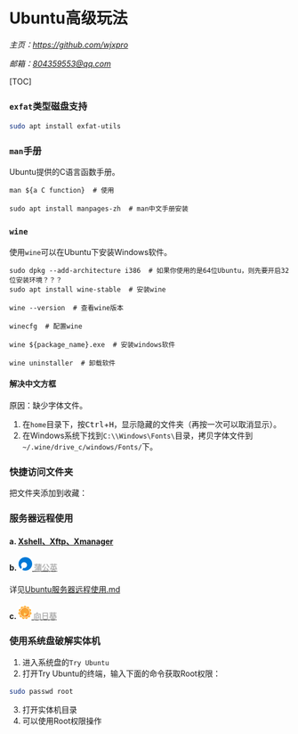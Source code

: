 # **Ubuntu高级玩法**
*主页：https://github.com/wjxpro*

*邮箱：804359553@qq.com*

[TOC]

### `exfat`类型磁盘支持
```bash
sudo apt install exfat-utils
```

### `man`手册
Ubuntu提供的C语言函数手册。
```shell
man ${a C function}  # 使用

sudo apt install manpages-zh  # man中文手册安装
```

### `wine`
使用`wine`可以在Ubuntu下安装Windows软件。
```shell
sudo dpkg --add-architecture i386  # 如果你使用的是64位Ubuntu，则先要开启32位安装环境？？？
sudo apt install wine-stable  # 安装wine

wine --version  # 查看wine版本

winecfg  # 配置wine

wine ${package_name}.exe  # 安装windows软件

wine uninstaller  # 卸载软件
```
#### 解决中文方框
原因：缺少字体文件。
1. 在`home`目录下，按<kbd>Ctrl</kbd>+<kbd>H</kbd>，显示隐藏的文件夹（再按一次可以取消显示）。
2. 在Windows系统下找到`C:\\Windows\Fonts\`目录，拷贝字体文件到`~/.wine/drive_c/windows/Fonts/`下。

### 快捷访问文件夹
把文件夹添加到收藏：

### 服务器远程使用
#### a. [Xshell、Xftp、Xmanager](https://www.netsarang.com/zh/)
#### b. <a href="https://pgy.oray.com/" target="-blank" title="蒲公英官网"><img src="./img/icon_pgy.png" height=24><font color=#b1b1b1> 蒲公英</font></a>
详见[Ubuntu服务器远程使用.md](./Ubuntu服务器远程使用.md)
#### c. <a href="https://sunlogin.oray.com/" target="-blank" title="向日葵官网"><img src="./img/icon_sun.png" height=24><font color=#b1b1b1> 向日葵</font></a>

### 使用系统盘破解实体机
1. 进入系统盘的`Try Ubuntu`
2. 打开Try Ubuntu的终端，输入下面的命令获取Root权限：
```bash
sudo passwd root
```
3. 打开实体机目录
4. 可以使用Root权限操作
